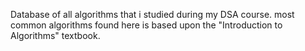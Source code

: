 Database of all algorithms that i studied during my DSA course.
most common algorithms found here is based upon the "Introduction to Algorithms" textbook.

